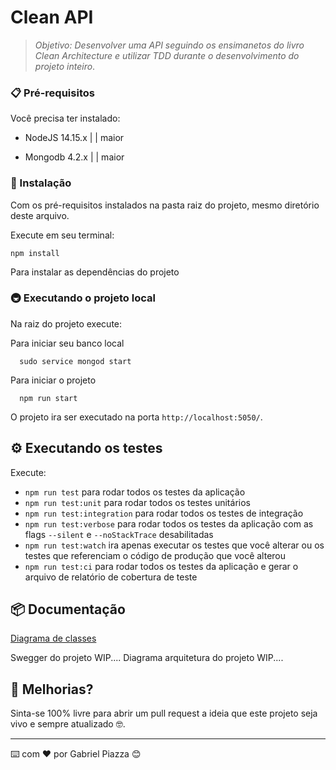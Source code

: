# Clean API

> _Objetivo: Desenvolver uma API seguindo os ensimanetos do livro Clean Architecture e utilizar TDD durante o desenvolvimento do projeto inteiro_.

### 📋 Pré-requisitos

Você precisa ter instalado:

- NodeJS 14.15.x | | maior

- Mongodb 4.2.x | |  maior

### 🔧 Instalação

Com os pré-requisitos instalados na pasta raiz do projeto, mesmo diretório deste arquivo.

Execute em seu terminal:

```
npm install
```
Para instalar as dependências do projeto

### 🚇 Executando o projeto local

Na raiz do projeto execute:

Para iniciar seu banco local
```
  sudo service mongod start
```

Para iniciar o projeto
```
  npm run start
```

O projeto ira ser executado na porta `http://localhost:5050/`.

## ⚙️ Executando os testes

Execute:
- `npm run test` para rodar todos os testes da aplicação
- `npm run test:unit` para rodar todos os testes unitários
- `npm run test:integration` para rodar todos os testes de integração
- `npm run test:verbose` para rodar todos os testes da aplicação com as flags `--silent` e `--noStackTrace` desabilitadas
- `npm run test:watch` ira apenas executar os testes que você alterar ou os testes que referenciam o código de produção que você alterou
- `npm run test:ci` para rodar todos os testes da aplicação e gerar o arquivo de relatório de cobertura de teste

## 📦 Documentação

[Diagrama de classes](https://drive.google.com/file/d/1Ph5pmn-KZJILFRX_DQYLz5iVHq3gcw2D/view?usp=sharing)

Swegger do projeto WIP....
Diagrama arquitetura do projeto WIP....

<!-- Domain - Onde ficam os casos de uso e as entidades.

Data - Implementação dos casos de uso. Onde ficam as regras de negócio.

Infra - Implementações que usam libs de terceiros

Presentation - Onde preparamos os dados que serão "apresentados" pela view (no caso da API, a view é apenas um JSON ou XML)

Validation - Onde fazemos validações

Main - Onde fazemos a composição das classes -->

## 🎁 Melhorias?

Sinta-se 100% livre para abrir um pull request a ideia que este projeto seja vivo e sempre atualizado 🤓.

---
⌨️ com ❤️ por Gabriel Piazza 😊
